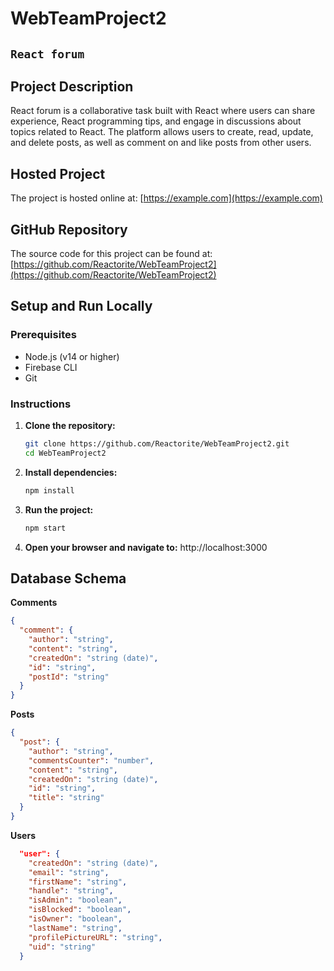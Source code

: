 # WebTeamProject2

## **`React forum`**

## Project Description

React forum is a collaborative task built with React where users can share experience, React programming tips, and engage in discussions about topics related to React. The platform allows users to create, read, update, and delete posts, as well as comment on and like posts from other users.

## Hosted Project

The project is hosted online at: [https://example.com](https://example.com)

## GitHub Repository

The source code for this project can be found at: [https://github.com/Reactorite/WebTeamProject2](https://github.com/Reactorite/WebTeamProject2)

## Setup and Run Locally

### Prerequisites

- Node.js (v14 or higher)
- Firebase CLI
- Git

### Instructions

1. **Clone the repository:**
   ```bash
   git clone https://github.com/Reactorite/WebTeamProject2.git
   cd WebTeamProject2
   ```
2. **Install dependencies:**

   ```bash
   npm install
   ```

3. **Run the project:**

   ```bash
   npm start
   ```

4. **Open your browser and navigate to:**
   http://localhost:3000

## Database Schema

**Comments**

```json
{
  "comment": {
    "author": "string",
    "content": "string",
    "createdOn": "string (date)",
    "id": "string",
    "postId": "string"
  }
}
```

**Posts**

```json
{
  "post": {
    "author": "string",
    "commentsCounter": "number",
    "content": "string",
    "createdOn": "string (date)",
    "id": "string",
    "title": "string"
  }
}
```

**Users**

```json
  "user": {
    "createdOn": "string (date)",
    "email": "string",
    "firstName": "string",
    "handle": "string",
    "isAdmin": "boolean",
    "isBlocked": "boolean",
    "isOwner": "boolean",
    "lastName": "string",
    "profilePictureURL": "string",
    "uid": "string"
  }
```
